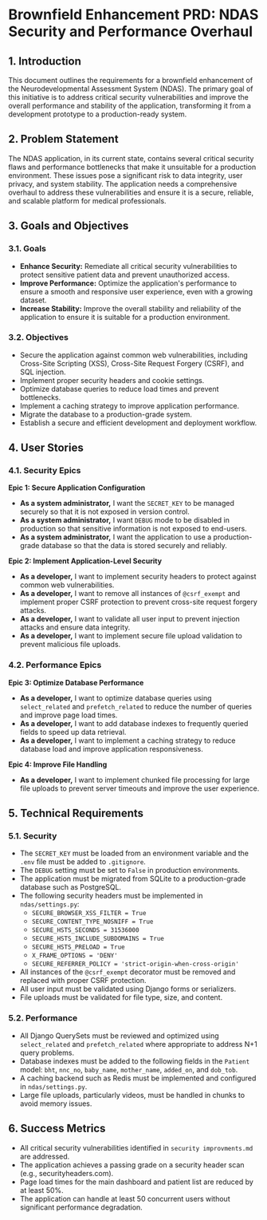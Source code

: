 # Brownfield Enhancement PRD: NDAS Security and Performance Overhaul

## 1. Introduction

This document outlines the requirements for a brownfield enhancement of the Neurodevelopmental Assessment System (NDAS). The primary goal of this initiative is to address critical security vulnerabilities and improve the overall performance and stability of the application, transforming it from a development prototype to a production-ready system.

## 2. Problem Statement

The NDAS application, in its current state, contains several critical security flaws and performance bottlenecks that make it unsuitable for a production environment. These issues pose a significant risk to data integrity, user privacy, and system stability. The application needs a comprehensive overhaul to address these vulnerabilities and ensure it is a secure, reliable, and scalable platform for medical professionals.

## 3. Goals and Objectives

### 3.1. Goals

* **Enhance Security:** Remediate all critical security vulnerabilities to protect sensitive patient data and prevent unauthorized access.
* **Improve Performance:** Optimize the application's performance to ensure a smooth and responsive user experience, even with a growing dataset.
* **Increase Stability:** Improve the overall stability and reliability of the application to ensure it is suitable for a production environment.

### 3.2. Objectives

* Secure the application against common web vulnerabilities, including Cross-Site Scripting (XSS), Cross-Site Request Forgery (CSRF), and SQL injection.
* Implement proper security headers and cookie settings.
* Optimize database queries to reduce load times and prevent bottlenecks.
* Implement a caching strategy to improve application performance.
* Migrate the database to a production-grade system.
* Establish a secure and efficient development and deployment workflow.

## 4. User Stories

### 4.1. Security Epics

**Epic 1: Secure Application Configuration**

* **As a system administrator,** I want the `SECRET_KEY` to be managed securely so that it is not exposed in version control.
* **As a system administrator,** I want `DEBUG` mode to be disabled in production so that sensitive information is not exposed to end-users.
* **As a system administrator,** I want the application to use a production-grade database so that the data is stored securely and reliably.

**Epic 2: Implement Application-Level Security**

* **As a developer,** I want to implement security headers to protect against common web vulnerabilities.
* **As a developer,** I want to remove all instances of `@csrf_exempt` and implement proper CSRF protection to prevent cross-site request forgery attacks.
* **As a developer,** I want to validate all user input to prevent injection attacks and ensure data integrity.
* **As a developer,** I want to implement secure file upload validation to prevent malicious file uploads.

### 4.2. Performance Epics

**Epic 3: Optimize Database Performance**

* **As a developer,** I want to optimize database queries using `select_related` and `prefetch_related` to reduce the number of queries and improve page load times.
* **As a developer,** I want to add database indexes to frequently queried fields to speed up data retrieval.
* **As a developer,** I want to implement a caching strategy to reduce database load and improve application responsiveness.

**Epic 4: Improve File Handling**

* **As a developer,** I want to implement chunked file processing for large file uploads to prevent server timeouts and improve the user experience.

## 5. Technical Requirements

### 5.1. Security

* The `SECRET_KEY` must be loaded from an environment variable and the `.env` file must be added to `.gitignore`.
* The `DEBUG` setting must be set to `False` in production environments.
* The application must be migrated from SQLite to a production-grade database such as PostgreSQL.
* The following security headers must be implemented in `ndas/settings.py`:
    * `SECURE_BROWSER_XSS_FILTER = True`
    * `SECURE_CONTENT_TYPE_NOSNIFF = True`
    * `SECURE_HSTS_SECONDS = 31536000`
    * `SECURE_HSTS_INCLUDE_SUBDOMAINS = True`
    * `SECURE_HSTS_PRELOAD = True`
    * `X_FRAME_OPTIONS = 'DENY'`
    * `SECURE_REFERRER_POLICY = 'strict-origin-when-cross-origin'`
* All instances of the `@csrf_exempt` decorator must be removed and replaced with proper CSRF protection.
* All user input must be validated using Django forms or serializers.
* File uploads must be validated for file type, size, and content.

### 5.2. Performance

* All Django QuerySets must be reviewed and optimized using `select_related` and `prefetch_related` where appropriate to address N+1 query problems.
* Database indexes must be added to the following fields in the `Patient` model: `bht`, `nnc_no`, `baby_name`, `mother_name`, `added_on`, and `dob_tob`.
* A caching backend such as Redis must be implemented and configured in `ndas/settings.py`.
* Large file uploads, particularly videos, must be handled in chunks to avoid memory issues.

## 6. Success Metrics

* All critical security vulnerabilities identified in `security improvments.md` are addressed.
* The application achieves a passing grade on a security header scan (e.g., securityheaders.com).
* Page load times for the main dashboard and patient list are reduced by at least 50%.
* The application can handle at least 50 concurrent users without significant performance degradation.
